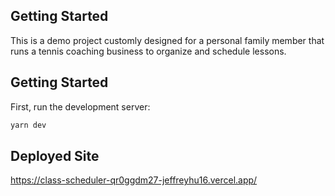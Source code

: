 ## Getting Started

This is a demo project customly designed for a personal family member that runs a tennis coaching business to organize and schedule lessons.

## Getting Started

First, run the development server:

```bash
yarn dev
```

## Deployed Site

https://class-scheduler-qr0ggdm27-jeffreyhu16.vercel.app/
